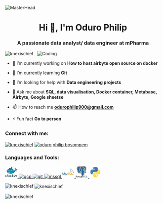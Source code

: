 ![MasterHead](https://hgs.cx/wp-content/uploads/2023/07/blog-banner-benefits-of-data-engineering.webp)
<h1 align="center">Hi 👋, I'm Oduro Philip</h1>
<h3 align="center">A passionate data analyst/ data engineer at mPharma</h3>
<img align="right" alt="Coding" width="400" src="https://storage.googleapis.com/pai-images/d980dadb19cd42d49bc3b09415734a36.jpeg">


<p align="left"> <img src="https://komarev.com/ghpvc/?username=knexischief&label=Profile%20views&color=0e75b6&style=flat" alt="knexischief" /> </p>



- 🔭 I’m currently working on **How to host airbyte open source on docker**

- 🌱 I’m currently learning **Git**

- 🤝 I’m looking for help with **Data engineering projects**

- 💬 Ask me about **SQL, data visualisation, Docker container, Metabase, Airbyte, Google sheetse**

- 📫 How to reach me **odurophilip900@gmail.com**

- ⚡ Fun fact **Go to person**

<h3 align="left">Connect with me:</h3>
<p align="left">
<a href="https://twitter.com/knexischief" target="blank"><img align="center" src="https://raw.githubusercontent.com/rahuldkjain/github-profile-readme-generator/master/src/images/icons/Social/twitter.svg" alt="knexischief" height="30" width="40" /></a>
<a href="https://linkedin.com/in/oduro philip bosompem" target="blank"><img align="center" src="https://raw.githubusercontent.com/rahuldkjain/github-profile-readme-generator/master/src/images/icons/Social/linked-in-alt.svg" alt="oduro philip bosompem" height="30" width="40" /></a>
</p>

<h3 align="left">Languages and Tools:</h3>
<p align="left"> <a href="https://www.docker.com/" target="_blank" rel="noreferrer"> <img src="https://raw.githubusercontent.com/devicons/devicon/master/icons/docker/docker-original-wordmark.svg" alt="docker" width="40" height="40"/> </a> <a href="https://cloud.google.com" target="_blank" rel="noreferrer"> <img src="https://www.vectorlogo.zone/logos/google_cloud/google_cloud-icon.svg" alt="gcp" width="40" height="40"/> </a> <a href="https://git-scm.com/" target="_blank" rel="noreferrer"> <img src="https://www.vectorlogo.zone/logos/git-scm/git-scm-icon.svg" alt="git" width="40" height="40"/> </a> <a href="https://www.microsoft.com/en-us/sql-server" target="_blank" rel="noreferrer"> <img src="https://www.svgrepo.com/show/303229/microsoft-sql-server-logo.svg" alt="mssql" width="40" height="40"/> </a> <a href="https://www.mysql.com/" target="_blank" rel="noreferrer"> <img src="https://raw.githubusercontent.com/devicons/devicon/master/icons/mysql/mysql-original-wordmark.svg" alt="mysql" width="40" height="40"/> </a> <a href="https://www.postgresql.org" target="_blank" rel="noreferrer"> <img src="https://raw.githubusercontent.com/devicons/devicon/master/icons/postgresql/postgresql-original-wordmark.svg" alt="postgresql" width="40" height="40"/> </a> <a href="https://www.python.org" target="_blank" rel="noreferrer"> <img src="https://raw.githubusercontent.com/devicons/devicon/master/icons/python/python-original.svg" alt="python" width="40" height="40"/> </a> </p>

<p><img align="left" src="https://github-readme-stats.vercel.app/api/top-langs?username=knexischief&show_icons=true&locale=en&layout=compact" alt="knexischief" /></p>

<p>&nbsp;<img align="center" src="https://github-readme-stats.vercel.app/api?username=knexischief&show_icons=true&locale=en" alt="knexischief" /></p>

<p><img align="center" src="https://github-readme-streak-stats.herokuapp.com/?user=knexischief&" alt="knexischief" /></p>
